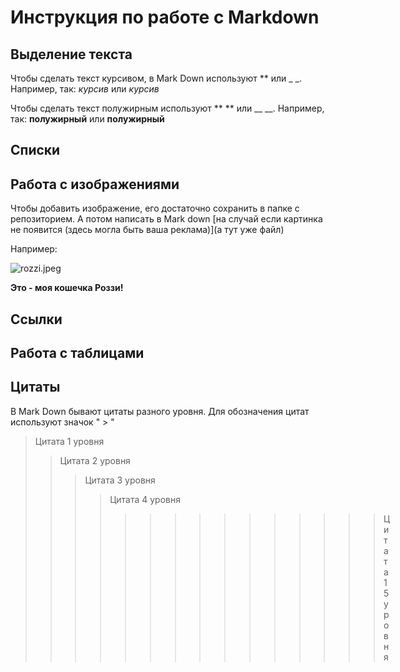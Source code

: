    # Инструкция по работе с Markdown

   ## Выделение текста

Чтобы сделать текст курсивом, в Mark Down используют ** или _ _. Например, так:
*курсив* или _курсив_

Чтобы сделать текст полужирным используют ** ** или __ __. Например, так: 
__полужирный__ или **полужирный**
   
   ## Списки

   ## Работа с изображениями

Чтобы добавить изображение, его достаточно сохранить в папке с репозиторием. А потом написать в Mark down [на случай если картинка не появится (здесь могла быть ваша реклама)](а тут уже файл)

Например:

![rozzi.jpeg](rozzi.jpeg)

**Это - моя кошечка Роззи!**

   ## Ссылки

   ## Работа с таблицами

   ## Цитаты 

В Mark Down бывают цитаты разного уровня. Для обозначения цитат используют значок " > "
> Цитата 1 уровня
>>Цитата 2 уровня
>>>Цитата 3 уровня
>>>>Цитата 4 уровня
>>>>>>>>>>>>>>>Цитата 15 уровня
   
